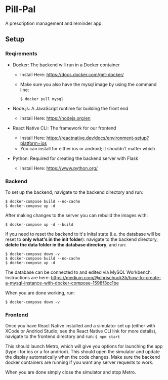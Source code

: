 # Pill-Pal
A prescription management and reminder app.


## Setup

### Reqirements

- Docker: The backend will run in a Docker container
    - Install Here: https://docs.docker.com/get-docker/
    - Make sure you also have the mysql image by using the command line:
    
        ```$ docker pull mysql ```
        
- Node.js: A JavaScript runtime for building the front end
    - Install Here: https://nodejs.org/en 
- React Native CLI: The framework for our frontend
    - Install Here: https://reactnative.dev/docs/environment-setup?platform=ios 
    - You can install for either ios or android; it shouldn't matter which
- Python: Required for creating the backend server with Flask
    - Install Here: https://www.python.org/ 


### Backend
To set up the backend, navigate to the backend directory and run:

    $ docker-compose build --no-cache
    $ docker-compose up -d
    
After making changes to the server you can rebuild the images with:

    $ docker-compose up -d --build

If you need to reset the backend to it's inital state (i.e. the database will be reset to **only what's in the init folder**): navigate to the backend directory, **delete the data folder in the database directory**, and run:

    $ docker-compose down -v
    $ docker-compose build --no-cache
    $ docker-compose up -d
    

The database can be connected to and edited via MySQL Workbench. Instructions are here: https://medium.com/@chrischuck35/how-to-create-a-mysql-instance-with-docker-compose-1598f3cc1be

When you are done working, run:

    $ docker-compose down -v
  
### Frontend
Once you have React Native installed and a simulator set up (either with XCode or Andriod Studio; see the React Native CLI link for more details), navigate to the frontend directory and run:
    ```$ npm start```
    
This should launch Metro, which will give you options for launching the app (type i for ios or a for andriod). This should open the simulator and update the display automatically when the code changes. Make sure the backend docker containers are running if you want any server requests to work. 

When you are done simply close the simulator and stop Metro. 
